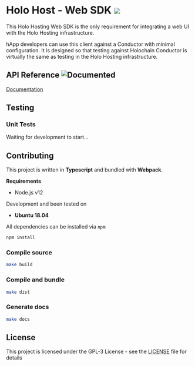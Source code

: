 
[inc-doc]:  https://img.shields.io/badge/status-incomplete-yellow?style=flat-square "Incomplete"
[not-doc]:  https://img.shields.io/badge/status-not%20documented-red?style=flat-square "Not documented"
[old-doc]:  https://img.shields.io/badge/status-not%20documentation-yellow?style=flat-square "Outdated documentation"
[plan-doc]: https://img.shields.io/badge/status-incomplete-yellow?style=flat-square "Planned"
[ok-doc]:   https://img.shields.io/badge/status-documented-blue?style=flat-square "Documented"

# Holo Host - Web SDK ![](https://img.shields.io/badge/status-in%20progress-yellow?style=flat-square)

This Holo Hosting Web SDK is the only requirement for integrating a web UI with the Holo Hosting
infrastructure.

hApp developers can use this client against a Conductor with minimal configuration.  It is designed
so that testing against Holochain Conductor is virtually the same as testing in the Holo Hosting
infrastructure.

## API Reference ![][ok-doc]

[Documentation](./docs/module-holo-host_web-sdk.html)

## Testing

### Unit Tests

Waiting for development to start...

## Contributing

This project is written in **Typescript** and bundled with **Webpack**.

**Requirements**
- Node.js v12

Development and been tested on

- **Ubuntu 18.04**

All dependencies can be installed via `npm`
```bash
npm install
```

### Compile source

```bash
make build
```

### Compile and bundle

```bash
make dist
```

### Generate docs

```bash
make docs
```

## License

This project is licensed under the GPL-3 License - see the [LICENSE](LICENSE) file for details
